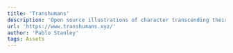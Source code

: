 ```yaml
---
title: 'Transhumans'
description: 'Open source illustrations of character transcending their biological barriers.'
url: 'https://www.transhumans.xyz/'
author: 'Pablo Stanley'
tags: Assets
---
```

